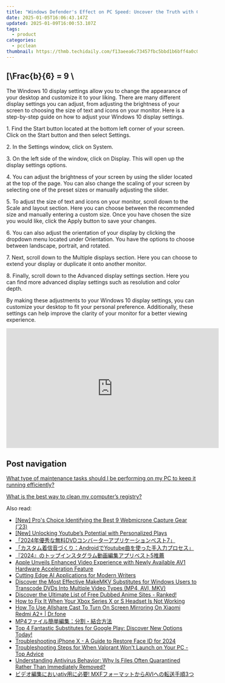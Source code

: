 ```yaml
---
title: "Windows Defender's Effect on PC Speed: Uncover the Truth with CyberShield Experts"
date: 2025-01-05T16:06:43.147Z
updated: 2025-01-09T16:00:53.107Z
tags:
  - product
categories:
  - pcclean
thumbnail: https://thmb.techidaily.com/f13aeea6c73457fbc5bbd1b6bff4a0c00a428af0a90b0cd758e49ef9cfc3066d.jpg
---
```


## \[\Frac{b}{6} = 9 \

The Windows 10 display settings allow you to change the appearance of your desktop and customize it to your liking. There are many different display settings you can adjust, from adjusting the brightness of your screen to choosing the size of text and icons on your monitor. Here is a step-by-step guide on how to adjust your Windows 10 display settings. 

1\. Find the Start button located at the bottom left corner of your screen. Click on the Start button and then select Settings.

2\. In the Settings window, click on System.

3\. On the left side of the window, click on Display. This will open up the display settings options. 

4\. You can adjust the brightness of your screen by using the slider located at the top of the page. You can also change the scaling of your screen by selecting one of the preset sizes or manually adjusting the slider.

5\. To adjust the size of text and icons on your monitor, scroll down to the Scale and layout section. Here you can choose between the recommended size and manually entering a custom size. Once you have chosen the size you would like, click the Apply button to save your changes.

6\. You can also adjust the orientation of your display by clicking the dropdown menu located under Orientation. You have the options to choose between landscape, portrait, and rotated.

7\. Next, scroll down to the Multiple displays section. Here you can choose to extend your display or duplicate it onto another monitor.

8\. Finally, scroll down to the Advanced display settings section. Here you can find more advanced display settings such as resolution and color depth. 

By making these adjustments to your Windows 10 display settings, you can customize your desktop to fit your personal preference. Additionally, these settings can help improve the clarity of your monitor for a better viewing experience.

<!-- affiliate ads begin -->
<iframe width="560" height="315" src="https://www.youtube.com/embed/vQbNyknjJJ8?si=RGVIEWLdPbvRC_r6" title="YouTube video player" frameborder="0" allow="accelerometer; autoplay; clipboard-write; encrypted-media; gyroscope; picture-in-picture; web-share" referrerpolicy="strict-origin-when-cross-origin" allowfullscreen></iframe>
<!-- affiliate ads end -->

## Post navigation

[What type of maintenance tasks should I be performing on my PC to keep it running efficiently?](https://tools.techidaily.com/pcclean/products/)

[What is the best way to clean my computer’s registry?](https://tools.techidaily.com/pcclean/products/)

<ins class="adsbygoogle"
     style="display:block"
     data-ad-format="autorelaxed"
     data-ad-client="ca-pub-7571918770474297"
     data-ad-slot="1223367746"></ins>

<ins class="adsbygoogle"
     style="display:block"
     data-ad-client="ca-pub-7571918770474297"
     data-ad-slot="8358498916"
     data-ad-format="auto"
     data-full-width-responsive="true"></ins>

<span class="atpl-alsoreadstyle">Also read:</span>
<div><ul>
<li><a href="https://screen-sharing-recording.techidaily.com/new-pros-choice-identifying-the-best-9-webmicrone-capture-gear-23/"><u>[New] Pro's Choice Identifying the Best 9 Webmicrone Capture Gear ('23)</u></a></li>
<li><a href="https://facebook-video-share.techidaily.com/new-unlocking-youtubes-potential-with-personalized-plays/"><u>[New] Unlocking Youtube’s Potential with Personalized Plays</u></a></li>
<li><a href="https://discover-awesome.techidaily.com/2024dvd7/"><u>「2024年優秀な無料DVDコンバーターアプリケーションベスト7」</u></a></li>
<li><a href="https://discover-awesome.techidaily.com/androidyoutube/"><u>「カスタム着信音づくり：AndroidでYoutube曲を使った手入力プロセス」</u></a></li>
<li><a href="https://discover-awesome.techidaily.com/20245/"><u>『2024』のトップインスタグラム動画編集アプリベスト5推薦</u></a></li>
<li><a href="https://discover-awesome.techidaily.com/apple-unveils-enhanced-video-experience-with-newly-available-av1-hardware-acceleration-feature/"><u>Apple Unveils Enhanced Video Experience with Newly Available AV1 Hardware Acceleration Feature</u></a></li>
<li><a href="https://tech-savvy.techidaily.com/cutting-edge-ai-applications-for-modern-writers/"><u>Cutting Edge AI Applications for Modern Writers</u></a></li>
<li><a href="https://discover-awesome.techidaily.com/discover-the-most-effective-makemkv-substitutes-for-windows-users-to-transcode-dvds-into-multiple-video-types-mp4-avi-mkv/"><u>Discover the Most Effective MakeMKV Substitutes for Windows Users to Transcode DVDs Into Multiple Video Types (MP4, AVI, MKV)</u></a></li>
<li><a href="https://discover-awesome.techidaily.com/discover-the-ultimate-list-of-free-dubbed-anime-sites-ranked/"><u>Discover the Ultimate List of Free Dubbed Anime Sites - Ranked!</u></a></li>
<li><a href="https://tech-recovery.techidaily.com/how-to-fix-it-when-your-xbox-series-x-or-s-headset-is-not-working/"><u>How to Fix It When Your Xbox Series X or S Headset Is Not Working</u></a></li>
<li><a href="https://screen-mirror.techidaily.com/how-to-use-allshare-cast-to-turn-on-screen-mirroring-on-xiaomi-redmi-a2plus-drfone-by-drfone-android/"><u>How To Use Allshare Cast To Turn On Screen Mirroring On Xiaomi Redmi A2+ | Dr.fone</u></a></li>
<li><a href="https://discover-awesome.techidaily.com/1726029468368-mp4/"><u>MP4ファイル簡単編集：分割・結合方法</u></a></li>
<li><a href="https://hardware-help.techidaily.com/top-4-fantastic-substitutes-for-google-play-discover-new-options-today/"><u>Top 4 Fantastic Substitutes for Google Play: Discover New Options Today!</u></a></li>
<li><a href="https://some-approaches.techidaily.com/troubleshooting-iphone-x-a-guide-to-restore-face-id-for-2024/"><u>Troubleshooting iPhone X - A Guide to Restore Face ID for 2024</u></a></li>
<li><a href="https://win-answers.techidaily.com/troubleshooting-steps-for-when-valorant-wont-launch-on-your-pc-top-advice/"><u>Troubleshooting Steps for When Valorant Won't Launch on Your PC - Top Advice</u></a></li>
<li><a href="https://win-updates.techidaily.com/understanding-antivirus-behavior-why-is-files-often-quarantined-rather-than-immediately-removed/"><u>Understanding Antivirus Behavior: Why Is Files Often Quarantined Rather Than Immediately Removed?</u></a></li>
<li><a href="https://discover-awesome.techidaily.com/ativ-mxfavi3/"><u>ビデオ編集においativ用に必要! MXFフォーマットからAVIへの転送手順3つ</u></a></li>
</ul></div>

